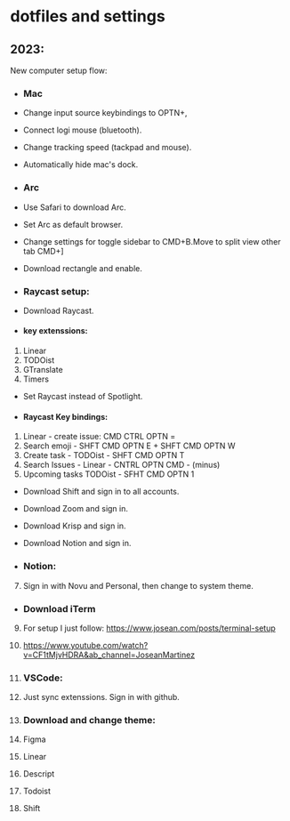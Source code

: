 # dotfiles and settings

## 2023:

New computer setup flow:
* ### Mac 
* Change input source keybindings to OPTN+,
* Connect logi mouse (bluetooth).
* Change tracking speed (tackpad and mouse).
* Automatically hide mac's dock.


* ### Arc
* Use Safari to download Arc. 
* Set Arc as default browser.
* Change settings for toggle sidebar to CMD+B.Move to split view other tab CMD+]


* Download rectangle and enable.

* ### Raycast setup: 
* Download Raycast.
* #### key extenssions:
1. Linear
2. TODOist
3. GTranslate
4. Timers
* Set Raycast instead of Spotlight.
* #### Raycast Key bindings:
1. Linear - create issue: CMD CTRL OPTN =
2. Search emoji - SHFT CMD OPTN E + SHFT CMD OPTN W
3. Create task - TODOist - SHFT CMD OPTN T
4. Search Issues - Linear - CNTRL OPTN CMD - (minus)
5. Upcoming tasks TODOist - SFHT CMD OPTN 1


* Download Shift and sign in to all accounts.


* Download Zoom and sign in.


* Download Krisp and sign in.


* Download Notion and sign in.


* ### Notion:
7. Sign in with Novu and Personal, then change to system theme.


* ### Download iTerm
9. For setup I just follow: https://www.josean.com/posts/terminal-setup
10. https://www.youtube.com/watch?v=CF1tMjvHDRA&ab_channel=JoseanMartinez


11. ### VSCode:
12. Just sync extenssions. Sign in with github.


13. ### Download and change theme:
14. Figma
15. Linear
16. Descript
17. Todoist
18. Shift
